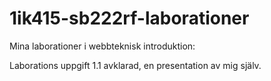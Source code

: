 1ik415-sb222rf-laborationer
===========================

Mina laborationer i webbteknisk introduktion:

Laborations uppgift 1.1 avklarad, en presentation av mig själv.

